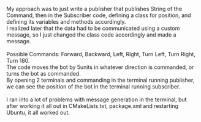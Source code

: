 My approach was to just write a publisher that publishes String of the Command, then in the Subscriber code, defining a class for position, and defining its variables and methods accordingly. \
I realized later that the data had to be communicated using a custom message, so I just changed the class code accordingly and made a message. \
\
Possible Commands: Forward, Backward, Left, Right, Turn Left, Turn Right, Turn 180. \
The code moves the bot by 5units in whatever direction is commanded, or turns the bot as commanded. \
By opening 2 terminals and commanding in the terminal running publisher, we can see the position of the bot in the terminal running subscriber. \
\
I ran into a lot of problems with message generation in the terminal, but after working it all out in CMakeLists.txt, package.xml and restarting Ubuntu, it all worked out.
